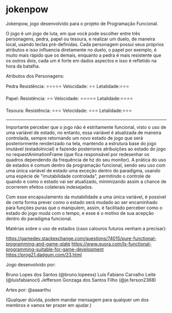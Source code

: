 # jokenpow
Jokenpow, jogo desenvolvido para o projeto de Programação Funcional.

O jogo é um jogo de luta, em que você pode escolher entre três personagens, pedra, papel ou tesoura, e realizar um duelo, de maneira local, usando teclas pré-definidas. Cada personagem possuí seus próprios atributos e isso influencia diretamente no duelo, o papel por exemplo, é muito mais rápido que os demais, enquanto a pedra é mais resistente que os outros dois, cada um é forte em dados aspectos e isso é refletido na hora da batalha.

Atributos dos Personagens:

Pedra
  Resistência: ⭐⭐⭐⭐⭐
  Velocidade: ⭐⭐
  Letalidade:⭐⭐⭐

Papel:
  Resistência: ⭐⭐
  Velocidade: ⭐⭐⭐⭐⭐
  Letalidade:⭐⭐⭐⭐

Tesoura:
  Resistência: ⭐⭐⭐
  Velocidade: ⭐⭐⭐
  Letalidade:⭐⭐⭐

--------------------

Importante perceber que o jogo não é estritamente funcional, visto o uso de uma variável de estado, no entanto, essa variável é atualizada de maneira controlada, sempre retornando um novo estado de jogo que será posteriormente renderizado na tela, mantendo a estrutura base do jogo imutável (estadoInicial) e fazendo posteriores atribuições ao estado do jogo no requestAnimationFrame (que fica responsável por redesenhar os quadros dependendo da frequência de hz do seu monitor). A prática do uso de estados é comum dentro da programação funcional, sendo seu uso com uma única variável de estado uma exceção dentro do paradigma, usando uma espécie de "imutabilidade controlada", permitindo o controle de quando e como o estado vai ser atualizado, minimizando assim a chance de ocorrerem efeitos colaterais indesejados. 

Com esse encapsulamento da mutabilidade a uma única variável, é possível de certa forma prever como o estado será mudado ao ser encaminhado para funções puras que o manipulem, assim, é facilitado perceber como o estado do jogo muda com o tempo, e esse é o motivo de sua acepção dentro do paradigma funcional.

Matérias sobre o uso de estados (caso calouros futuros venham a precisar):

https://gamedev.stackexchange.com/questions/74015/pure-functional-programming-and-game-state
https://www.quora.com/Is-functional-programming-suitable-for-game-development
https://prog21.dadgum.com/23.html


Jogo desenvolvido por:

Bruno Lopes dos Santos (@bruno.lopeess)
Luis Fabiano Carvalho Leite (@luisfabianocl)
Jefferson Gonzaga dos Santos Filho  (@je.ferson2368)

Artes por: @aaaarthu

(Qualquer dúvida, podem mandar mensagem para qualquer um dos membros e vamos ter prazer em ajudar.)



